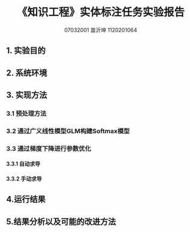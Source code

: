 <h1 align = "center">《知识工程》实体标注任务实验报告</h1>
<p align = "center">07032001 苗沂坤 1120201064</p>

## 1. 实验目的

## 2. 系统环境

## 3. 实现方法
### 3.1 预处理方法
### 3.2 通过广义线性模型GLM构建Softmax模型
### 3.3 通过梯度下降进行参数优化
#### 3.3.1 自动求导
#### 3.3.2 手动求导

## 4.运行结果

## 5.结果分析以及可能的改进方法

